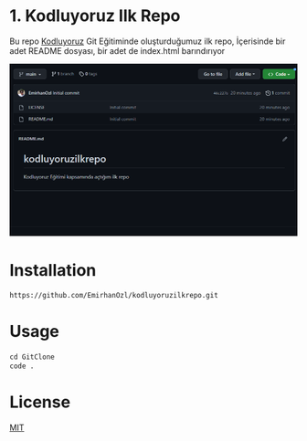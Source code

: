 # 1. Kodluyoruz Ilk Repo
Bu repo [Kodluyoruz](kodluyoruz.org) Git Eğitiminde oluşturduğumuz ilk repo, İçerisinde bir adet README dosyası, bir adet de index.html barındırıyor

![Gorsel](resim1.png)

# Installation
````
https://github.com/EmirhanOzl/kodluyoruzilkrepo.git
````
# Usage
```
cd GitClone
code .
```
# License
[MIT]()
